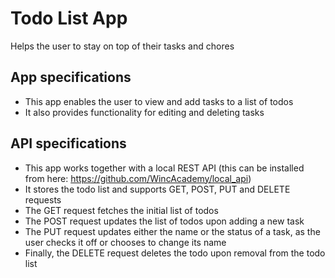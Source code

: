 # Todo List App
Helps the user to stay on top of their tasks and chores

## App specifications
- This app enables the user to view and add tasks to a list of todos
- It also provides functionality for editing and deleting tasks

## API specifications
- This app works together with a local REST API (this can be installed from here: https://github.com/WincAcademy/local_api)
- It stores the todo list and supports GET, POST, PUT and DELETE requests
- The GET request fetches the initial list of todos
- The POST request updates the list of todos upon adding a new task
- The PUT request updates either the name or the status of a task, as the user checks it off or chooses to change its name
- Finally, the DELETE request deletes the todo upon removal from the todo list